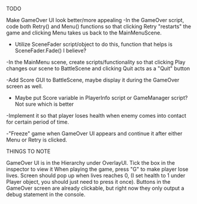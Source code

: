 TODO

Make GameOver UI look better/more appealing
-In the GameOver script, code both Retry() and Menu() functions so that clicking Retry "restarts" the game and clicking Menu takes us back to the MainMenuScene.              
* Utilize SceneFader script/object to do this, function that helps is SceneFader.Fade() I believe?


-In the MainMenu scene, create scripts/functionality so that clicking Play changes our scene to BattleScene and clicking Quit acts as a "Quit" button


-Add Score GUI to BattleScene, maybe display it during the GameOver screen as well.                                       
* Maybe put Score variable in PlayerInfo script or GameManager script? Not sure which is better


-Implement it so that player loses health when enemy comes into contact for certain period of time.

-"Freeze" game when GameOver UI appears and continue it after either Menu or Retry is clicked.


THINGS TO NOTE

GameOver UI is in the Hierarchy under OverlayUI. Tick the box in the inspector to view it
When playing the game, press "G" to make player lose lives. Screen should pop up when lives reaches 0, (I set health to 1 under Player object, you should just need to press it once).
Buttons in the GameOver screen are already clickable, but right now they only output a debug statement in the console.
